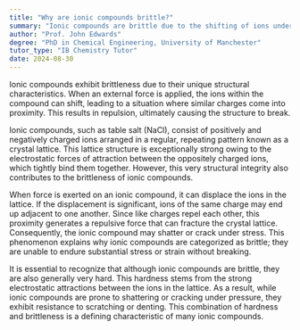 ```yaml
---
title: "Why are ionic compounds brittle?"
summary: "Ionic compounds are brittle due to the shifting of ions under applied force, leading to repulsion between similar charges and resulting in structural breakage."
author: "Prof. John Edwards"
degree: "PhD in Chemical Engineering, University of Manchester"
tutor_type: "IB Chemistry Tutor"
date: 2024-08-30
---
```


Ionic compounds exhibit brittleness due to their unique structural characteristics. When an external force is applied, the ions within the compound can shift, leading to a situation where similar charges come into proximity. This results in repulsion, ultimately causing the structure to break.

Ionic compounds, such as table salt ($\text{NaCl}$), consist of positively and negatively charged ions arranged in a regular, repeating pattern known as a crystal lattice. This lattice structure is exceptionally strong owing to the electrostatic forces of attraction between the oppositely charged ions, which tightly bind them together. However, this very structural integrity also contributes to the brittleness of ionic compounds.

When force is exerted on an ionic compound, it can displace the ions in the lattice. If the displacement is significant, ions of the same charge may end up adjacent to one another. Since like charges repel each other, this proximity generates a repulsive force that can fracture the crystal lattice. Consequently, the ionic compound may shatter or crack under stress. This phenomenon explains why ionic compounds are categorized as brittle; they are unable to endure substantial stress or strain without breaking.

It is essential to recognize that although ionic compounds are brittle, they are also generally very hard. This hardness stems from the strong electrostatic attractions between the ions in the lattice. As a result, while ionic compounds are prone to shattering or cracking under pressure, they exhibit resistance to scratching or denting. This combination of hardness and brittleness is a defining characteristic of many ionic compounds.
    